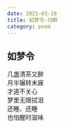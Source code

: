 ```yaml
---
date: 2021-03-18
title: 如梦令-归醉
category: poem
---
```

## 如梦令
几盏清茶又醉  
月半辗转未寐  
才道不关心  
梦里无限拭泪  
还睡、还睡  
也怕醒时滋味  

